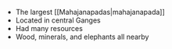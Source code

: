 - The largest [[Mahajanapadas|mahajanapada]]
- Located in central Ganges
- Had many resources
- Wood, minerals, and elephants all nearby